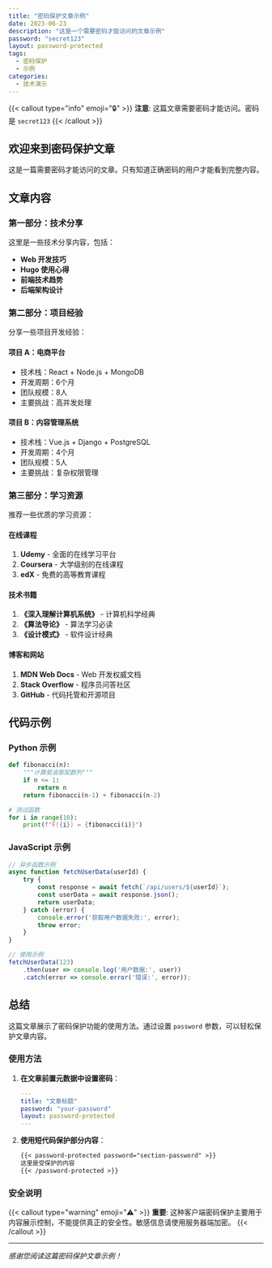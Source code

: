 ```yaml
---
title: "密码保护文章示例"
date: 2023-06-23
description: "这是一个需要密码才能访问的文章示例"
password: "secret123"
layout: password-protected
tags:
  - 密码保护
  - 示例
categories:
  - 技术演示
---
```


{{< callout type="info" emoji="🔒" >}}
**注意**: 这篇文章需要密码才能访问。密码是 `secret123`
{{< /callout >}}

## 欢迎来到密码保护文章

这是一篇需要密码才能访问的文章。只有知道正确密码的用户才能看到完整内容。

## 文章内容

### 第一部分：技术分享

这里是一些技术分享内容，包括：

- **Web 开发技巧**
- **Hugo 使用心得**
- **前端技术趋势**
- **后端架构设计**

### 第二部分：项目经验

分享一些项目开发经验：

#### 项目 A：电商平台
- 技术栈：React + Node.js + MongoDB
- 开发周期：6个月
- 团队规模：8人
- 主要挑战：高并发处理

#### 项目 B：内容管理系统
- 技术栈：Vue.js + Django + PostgreSQL
- 开发周期：4个月
- 团队规模：5人
- 主要挑战：复杂权限管理

### 第三部分：学习资源

推荐一些优质的学习资源：

#### 在线课程
1. **Udemy** - 全面的在线学习平台
2. **Coursera** - 大学级别的在线课程
3. **edX** - 免费的高等教育课程

#### 技术书籍
1. **《深入理解计算机系统》** - 计算机科学经典
2. **《算法导论》** - 算法学习必读
3. **《设计模式》** - 软件设计经典

#### 博客和网站
1. **MDN Web Docs** - Web 开发权威文档
2. **Stack Overflow** - 程序员问答社区
3. **GitHub** - 代码托管和开源项目

## 代码示例

### Python 示例
```python
def fibonacci(n):
    """计算斐波那契数列"""
    if n <= 1:
        return n
    return fibonacci(n-1) + fibonacci(n-2)

# 测试函数
for i in range(10):
    print(f"F({i}) = {fibonacci(i)}")
```

### JavaScript 示例
```javascript
// 异步函数示例
async function fetchUserData(userId) {
    try {
        const response = await fetch(`/api/users/${userId}`);
        const userData = await response.json();
        return userData;
    } catch (error) {
        console.error('获取用户数据失败:', error);
        throw error;
    }
}

// 使用示例
fetchUserData(123)
    .then(user => console.log('用户数据:', user))
    .catch(error => console.error('错误:', error));
```

## 总结

这篇文章展示了密码保护功能的使用方法。通过设置 `password` 参数，可以轻松保护文章内容。

### 使用方法

1. **在文章前置元数据中设置密码**：
   ```yaml
   ---
   title: "文章标题"
   password: "your-password"
   layout: password-protected
   ---
   ```

2. **使用短代码保护部分内容**：
   ```markdown
   {{< password-protected password="section-password" >}}
   这里是受保护的内容
   {{< /password-protected >}}
   ```

### 安全说明

{{< callout type="warning" emoji="⚠️" >}}
**重要**: 这种客户端密码保护主要用于内容展示控制，不能提供真正的安全性。敏感信息请使用服务器端加密。
{{< /callout >}}

---

*感谢您阅读这篇密码保护文章示例！*
